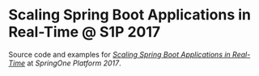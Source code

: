 # Scaling Spring Boot Applications in Real-Time @ S1P 2017

Source code and examples for [*_Scaling Spring Boot Applications in Real-Time_*](https://springoneplatform.io/sessions/scaling-spring-boot-applications-in-real-time) at *SpringOne Platform 2017*.
